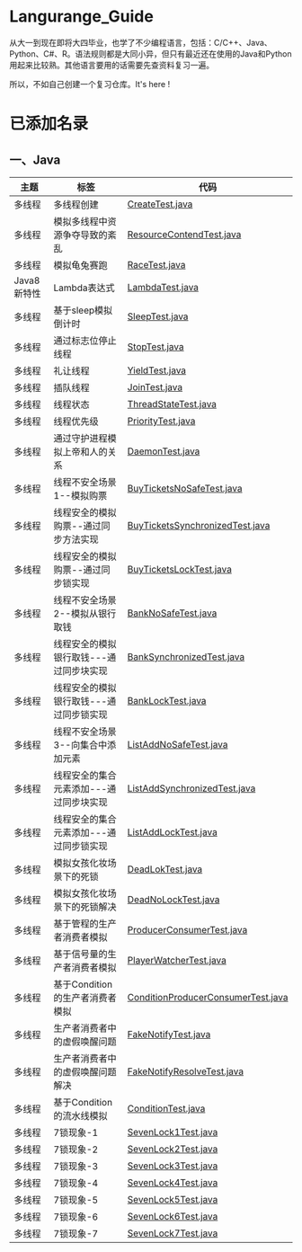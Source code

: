 # Langurange_Guide

从大一到现在即将大四毕业，也学了不少编程语言，包括：C/C++、Java、Python、C#、R。语法规则都是大同小异，但只有最近还在使用的Java和Python用起来比较熟。其他语言要用的话需要先查资料复习一遍。

所以，不如自己创建一个复习仓库。It's here !

# 已添加名录

## 一、Java

|主题|标签|代码|
|---|---|---|
|多线程|多线程创建|[CreateTest.java](./myjava/juc/CreateTest.java)|
|多线程|模拟多线程中资源争夺导致的紊乱|[ResourceContendTest.java](./myjava/juc/ResourceContendTest.java)|
|多线程|模拟龟兔赛跑|[RaceTest.java](./myjava/juc/RaceTest.java)|
|Java8新特性|Lambda表达式|[LambdaTest.java](./myjava/java8/LambdaTest.java)|
|多线程|基于sleep模拟倒计时|[SleepTest.java](./myjava/juc/SleepTest.java)|
|多线程|通过标志位停止线程|[StopTest.java](./myjava/juc/StopTest.java)|
|多线程|礼让线程|[YieldTest.java](./myjava/juc/YieldTest.java)|
|多线程|插队线程|[JoinTest.java](./myjava/juc/JoinTest.java)|
|多线程|线程状态|[ThreadStateTest.java](./myjava/juc/ThreadStateTest.java)|
|多线程|线程优先级|[PriorityTest.java](./myjava/juc/PriorityTest.java)|
|多线程|通过守护进程模拟上帝和人的关系|[DaemonTest.java](./myjava/juc/DaemonTest.java)|
|多线程|线程不安全场景1--模拟购票|[BuyTicketsNoSafeTest.java](./myjava/juc/BuyTicketsNoSafeTest.java)|
|多线程|线程安全的模拟购票--通过同步方法实现|[BuyTicketsSynchronizedTest.java](./myjava/juc/BuyTicketsSynchronizedTest.java)|
|多线程|线程安全的模拟购票--通过同步锁实现|[BuyTicketsLockTest.java](./myjava/juc/BuyTicketsLockTest.java)|
|多线程|线程不安全场景2--模拟从银行取钱|[BankNoSafeTest.java](./myjava/juc/BankNoSafeTest.java)|
|多线程|线程安全的模拟银行取钱---通过同步块实现|[BankSynchronizedTest.java](./myjava/juc/BankSynchronizedTest.java)|
|多线程|线程安全的模拟银行取钱---通过同步锁实现|[BankLockTest.java](./myjava/juc/BankLockTest.java)|
|多线程|线程不安全场景3--向集合中添加元素|[ListAddNoSafeTest.java](./myjava/juc/ListAddNoSafeTest.java)|
|多线程|线程安全的集合元素添加---通过同步块实现|[ListAddSynchronizedTest.java](./myjava/juc/ListAddSynchronizedTest.java)|
|多线程|线程安全的集合元素添加---通过同步锁实现|[ListAddLockTest.java](./myjava/juc/ListAddLockTest.java)|
|多线程|模拟女孩化妆场景下的死锁|[DeadLokTest.java](./myjava/juc/DeadLokTest.java)|
|多线程|模拟女孩化妆场景下的死锁解决|[DeadNoLockTest.java](./myjava/juc/DeadNoLockTest.java)|
|多线程|基于管程的生产者消费者模拟|[ProducerConsumerTest.java](./myjava/juc/ProducerConsumerTest.java)|
|多线程|基于信号量的生产者消费者模拟|[PlayerWatcherTest.java](./myjava/juc/PlayerWatcherTest.java)|
|多线程|基于Condition的生产者消费者模拟|[ConditionProducerConsumerTest.java](./myjava/juc/ConditionProducerConsumerTest.java)|
|多线程|生产者消费者中的虚假唤醒问题|[FakeNotifyTest.java](./myjava/juc/FakeNotifyTest.java)|
|多线程|生产者消费者中的虚假唤醒问题解决|[FakeNotifyResolveTest.java](./myjava/juc/FakeNotifyResolveTest.java)|
|多线程|基于Condition的流水线模拟|[ConditionTest.java](./myjava/juc/ConditionTest.java)|
|多线程|7锁现象-1|[SevenLock1Test.java](./myjava/juc/SevenLock1Test.java)|
|多线程|7锁现象-2|[SevenLock2Test.java](./myjava/juc/SevenLock2Test.java)|
|多线程|7锁现象-3|[SevenLock3Test.java](./myjava/juc/SevenLock3Test.java)|
|多线程|7锁现象-4|[SevenLock4Test.java](./myjava/juc/SevenLock4Test.java)|
|多线程|7锁现象-5|[SevenLock5Test.java](./myjava/juc/SevenLock5Test.java)|
|多线程|7锁现象-6|[SevenLock6Test.java](./myjava/juc/SevenLock6Test.java)|
|多线程|7锁现象-7|[SevenLock7Test.java](./myjava/juc/SevenLock7Test.java)|

